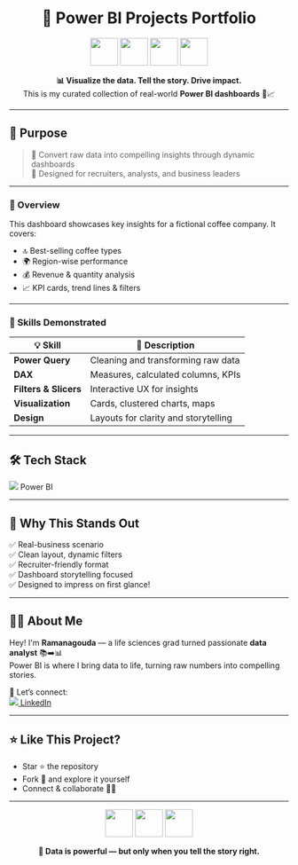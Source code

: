 <h1 align="center">🚀 Power BI Projects Portfolio</h1>

<p align="center">
  <img src="https://img.icons8.com/color/96/000000/power-bi.png" height="50"/>
  <img src="https://img.icons8.com/fluency/96/000000/dashboard-layout.png" height="50"/>
  <img src="https://img.icons8.com/ios-filled/100/000000/database.png" height="50"/>
  <img src="https://img.icons8.com/ios-filled/100/000000/data-configuration.png" height="50"/>
</p>

<p align="center">
  <strong>📊 Visualize the data. Tell the story. Drive impact.</strong><br>
  This is my curated collection of real-world <strong>Power BI dashboards</strong> 🎨📈
</p>

---

## 🎯 Purpose

> 🧠 Convert raw data into compelling insights through dynamic dashboards  
> 💼 Designed for recruiters, analysts, and business leaders

---
### 📝 Overview

This dashboard showcases key insights for a fictional coffee company. It covers:

- 🔝 Best-selling coffee types
- 🌍 Region-wise performance
- 💰 Revenue & quantity analysis
- 📈 KPI cards, trend lines & filters

---

### 🧠 Skills Demonstrated

| 💡 Skill | 🔧 Description |
|---------|----------------|
| **Power Query** | Cleaning and transforming raw data |
| **DAX** | Measures, calculated columns, KPIs |
| **Filters & Slicers** | Interactive UX for insights |
| **Visualization** | Cards, clustered charts, maps |
| **Design** | Layouts for clarity and storytelling |

---

## 🛠️ Tech Stack

<p align="left">
  <img src="https://img.icons8.com/color/48/000000/power-bi.png"/> Power BI   
</p>

---

## 🌟 Why This Stands Out

✅ Real-business scenario  
✅ Clean layout, dynamic filters  
✅ Recruiter-friendly format  
✅ Dashboard storytelling focused  
✅ Designed to impress on first glance!

---

## 👨‍💻 About Me

Hey! I'm **Ramanagouda** — a life sciences grad turned passionate **data analyst** 📚➡️📊  
Power BI is where I bring data to life, turning raw numbers into compelling stories.

🔗 Let’s connect:  
<a href="https://www.linkedin.com/in/pmraman" target="_blank">
  <img src="https://img.icons8.com/color/48/linkedin.png"/> LinkedIn
</a>

---

## ⭐ Like This Project?

- Star ⭐ the repository  
- Fork 🍴 and explore it yourself  
- Connect & collaborate 👨‍💻

---

<p align="center">
  <img src="https://img.icons8.com/dusk/64/000000/data-analytics.png" height="50"/>
  <img src="https://img.icons8.com/doodle/96/000000/combo-chart.png" height="50"/>
  <img src="https://img.icons8.com/office/80/000000/business-report.png" height="50"/>
</p>

<p align="center"><strong>📖 Data is powerful — but only when you tell the story right.</strong></p>

